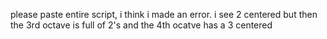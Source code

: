 please paste entire script, i think i made an error. i see 2 centered but then the 3rd octave is full of 2's and the 4th ocatve has a 3 centered